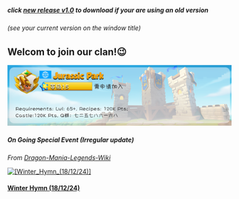 ##### click [new release v1.0](https://github.com/JurassicParkClan/Dragon-Mania-Legends-Helpers/releases/download/v1.0.0-alpha/DML.Helpers.v1.0.exe)  to download if your are using an old version
###### (see your current version on the window title)

## Welcom to join our clan!:wink:
![JurassicPark](JurassicPark.png "Welcome to join us!")


##### On Going Special Event (*Irregular update*)
*From* <a href="http://dragon-mania-legends-wiki.mobga.me/Main_Page" target="_blank">*Dragon-Mania-Legends-Wiki*</a>

<a width="300" height="100" href="http://dragon-mania-legends-wiki.mobga.me/Winter_Hymn_(18/12/24)" target="_blank">![[Winter_Hymn_(18/12/24)]](http://dragon-mania-legends-wiki.mobga.me/images/5/5c/Special_Event_Generic_Banner.jpg "Winter Hymn")</a>   

#### <a href="http://dragon-mania-legends-wiki.mobga.me/Winter_Hymn_(18/12/24)" title="Winter Hymn (18/12/24)" target="_blank" >Winter Hymn (18/12/24)</a>
